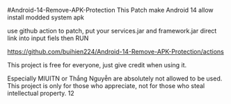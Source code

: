 #Android-14-Remove-APK-Protection
This Patch make Android 14 allow install modded system apk

use github action to patch, put your services.jar and framework.jar direct link into input fiels then RUN

https://github.com/buihien224/Android-14-Remove-APK-Protection/actions


This project is free for everyone, just give credit when using it.

Especially MIUITN or Thắng Nguyễn are absolutely not allowed to be used. This project is only for those who appreciate, not for those who steal intellectual property.
12 
